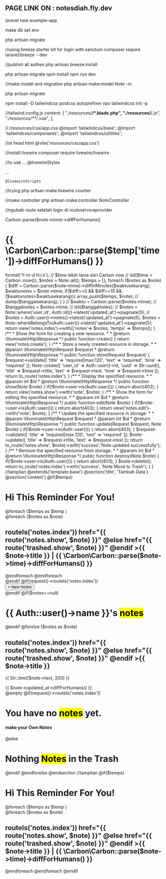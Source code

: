 ## PAGE LINK ON : notesdiah.fly.dev

laravel new example-app

make db 
set env

php artisan migrate

//using breeze starter kit for login with sanctum
composer require laravel/breeze --dev

//publish all authen
php artisan breeze:install

php artisan migrate
npm install
npm run dev

//make model and migration
php artisan make:model Note -m 

php artisan migrate

npm install -D tailwindcss postcss autoprefixer
npx tailwindcss init -p

//tailwind.config.js
  content: [
    "./resources/**/*.blade.php",
    "./resources/**/*.js",
    "./resources/**/*.vue",
  ],

//./resources/css/app.css
@import 'tailwindcss/base';
@import 'tailwindcss/components';
@import 'tailwindcss/utilities';

//at head html
@vite('resources/css/app.css')

//install livewire
composer require livewire/livewire

//to use
...
    @livewireStyles
</head>
<body>
    ...
 
    @livewireScripts
</body>
</html>

//trying
php artisan make:livewire counter


//make controller
php artisan make:controller NoteController 


//ngubah route setelah login
di routeserviceprovider

Carbon::parse($note->time)->diffForHumans() 
<h1>{{ \Carbon\Carbon::parse($temp['time'])->diffForHumans() }}</h1>

<?php

namespace App\Http\Controllers;

use App\Models\Note;
use Carbon\Carbon;
use Illuminate\Support\Str;
use Illuminate\Http\Request;
use Illuminate\Support\Facades\Auth;

class NoteController extends Controller
{
    /**
     * Display a listing of the resource.
     *
     * @return \Illuminate\Http\Response
     */
    public function index()
    {
        $waktusekarang = date('Y-m-d H:i:s');
        // string ke carbon
        $time = new Carbon($waktusekarang);

        // mengambil waktu sekarang menggunakan carbon (cara 1)
        // $waktusekarangCarbon = Carbon::now()->format('Y-m-d H:i:s');

        // $time lebih lama dari Carbon now
        // dd($time < Carbon::now());

        $notes = Note::all();
        $temps = [];
        foreach ($notes as $note){
            $diff = Carbon::parse($note->time)->diffInMinutes($waktusekarang);

            $waktunotes = $note->time;
            if($diff>=0 && $diff<=15 && ($waktunotes>$waktusekarang)){
                array_push($temps, $note);
                // dump($tanggalsekarang);

            }

        }


        // $waktu = Carbon::parse($notes->time);
        // $tanggalnotes = $notes->time;
        // dd($tanggalnotes);

        // $notes = Note::where('user_id', Auth::id())->latest('updated_at')->paginate(5);
        // $notes = Auth::user()->notes()->latest('updated_at')->paginate(5);
        $notes = Note::whereBelongsTo(Auth::user())->latest('updated_at')->paginate(5);

        return view('notes.index')->with(['notes'=> $notes, 'temps' => $temps]);
    }

    /**
     * Show the form for creating a new resource.
     *
     * @return \Illuminate\Http\Response
     */
    public function create()
    {
        return view('notes.create');
    }

    /**
     * Store a newly created resource in storage.
     *
     * @param  \Illuminate\Http\Request  $request
     * @return \Illuminate\Http\Response
     */
    public function store(Request $request)
    {

        $request->validate([
            'title' => 'required|max:120',
            'text' => 'required',
            'time' => 'required'
        ]);


        Note::create([
            'user_id' => Auth::user()->id,
            'uuid' => Str::uuid(),
            'title' => $request->title,
            'text' => $request->text,
            'time' => $request->time
        ]);

        return to_route('notes.index');
    }

    /**
     * Display the specified resource.
     *
     * @param  int  $id
     * @return \Illuminate\Http\Response
     */
    public function show(Note $note)
    {
        if(!$note->user->is(Auth::user())) {
            return abort(403);
        }

        return view('notes.show')->with('note', $note);
    }

    /**
     * Show the form for editing the specified resource.
     *
     * @param  int  $id
     * @return \Illuminate\Http\Response
     */
    public function edit(Note $note)
    {
        if(!$note->user->is(Auth::user())) {
            return abort(403);
        }

        return view('notes.edit')->with('note', $note);
    }

    /**
     * Update the specified resource in storage.
     *
     * @param  \Illuminate\Http\Request  $request
     * @param  int  $id
     * @return \Illuminate\Http\Response
     */
    public function update(Request $request, Note $note)
    {
        if(!$note->user->is(Auth::user())) {
            return abort(403);
        }

        $request->validate([
            'title' => 'required|max:120',
            'text' => 'required'
        ]);

        $note->update([
            'title' => $request->title,
            'text' => $request->text
        ]);

        return to_route('notes.show', $note)->with('success','Note updated successfully');
    }

    /**
     * Remove the specified resource from storage.
     *
     * @param  int  $id
     * @return \Illuminate\Http\Response
     */
    public function destroy(Note $note)
    {
        if(!$note->user->is(Auth::user())) {
            return abort(403);
        }

        $note->delete();

        return to_route('notes.index')->with('success', 'Note Move to Trash');
    }
}


//tampilan

@extends('template.base')

@section('title', 'Tambah Data')

@section('content')




@if($temps)

    <h1 class="text-center mt-20">Hi This Reminder For You!</h1>


    @foreach ($temps as $temp )
    <div class="flex flex-col justify-center items-center mt-10">
    @foreach ($notes as $note)

    <h2 class="font-bold text-2xl">

        <a

        @if(request()->routeIs('notes.index'))
            href="{{ route('notes.show', $note) }}"
        @else
            href="{{ route('trashed.show', $note) }}"
        @endif
        >{{ $note->title }} | <span class="text-sm"> {{ \Carbon\Carbon::parse($note->time)->diffForHumans() }} </span></a>

    </h2>


    @endforeach
    @endforeach



</div>


@endif



@if(request()->routeIs('notes.index'))
<div class="flex items-center justify-center mt-20">
    <a href="{{ route('notes.create') }}" class="btn-link btn-lg mb-2">      <button type="submit" class="
        px-6
        py-2.5
        bg-fuchsia-500
        text-white
        font-medium
        text-xs
        leading-tight
        uppercase
        rounded
        shadow-md
        hover:bg-blue-700 hover:shadow-lg
        focus:bg-blue-700 focus:shadow-lg focus:outline-none focus:ring-0
        active:bg-blue-800 active:shadow-lg
        transition
        duration-150
        ease-in-out">+ New Notes</button></a>
</div>

@endif

@if($notes==null)
    <div class="mx-auto my-20 text-center">

        <h1 class="mb-4 text-4xl font-extrabold tracking-tight leading-none text-gray-900 md:text-5xl lg:text-6xl dark:text-white">{{ Auth::user()->name }}'s <mark class="px-2 text-white hover:bg-fuchsia-500 bg-blue-600 rounded dark:bg-blue-500">notes</mark> </h1>

    </div>
@endif


@forelse ($notes as $note)
    <div class="my-6 p-6 bg-white border-b border-gray-200 shadow-sm sm:rounded-lg">
        <h2 class="font-bold text-2xl">
            <a
            @if(request()->routeIs('notes.index'))
                href="{{ route('notes.show', $note) }}"
            @else
                href="{{ route('trashed.show', $note) }}"
            @endif
            >{{ $note->title }}</a>
        </h2>
        <p class="mt-2">
            {{ Str::limit($note->text, 200) }}
        </p>
        <span class="block mt-4 text-sm opacity-70">{{ $note->updated_at->diffForHumans() }}</span>
    </div>
@empty
    @if(request()->routeIs('notes.index'))
    <div class="mx-auto my-20 text-center">

        <h1 class="mb-4 text-4xl font-extrabold tracking-tight leading-none text-gray-900 md:text-5xl lg:text-6xl dark:text-white"> You have no <mark class="px-2 text-white hover:bg-fuchsia-500 bg-blue-600 rounded dark:bg-blue-500">notes</mark> yet. </h1>
        <h4>make your Own Notes</h4>

    </div>
    @else

    <div class="mx-auto my-60 text-center">

        <h1 class="mb-4 text-4xl font-extrabold tracking-tight leading-none text-gray-900 md:text-5xl lg:text-6xl dark:text-white"> Nothing <mark class="px-2 text-white hover:bg-fuchsia-500 bg-blue-600 rounded dark:bg-blue-500">Notes</mark> in the Trash </h1>

    </div>
    @endif
@endforelse


@endsection

//tampilan

@if($temps)

    <h1 class="text-center mt-20">Hi This Reminder For You!</h1>


    @foreach ($temps as $temp )
    <div class="flex flex-col justify-center items-center mt-10">
    @foreach ($notes as $note)

    <h2 class="font-bold text-2xl">

        <a

        @if(request()->routeIs('notes.index'))
            href="{{ route('notes.show', $note) }}"
        @else
            href="{{ route('trashed.show', $note) }}"
        @endif
        >{{ $note->title }} | <span class="text-sm"> {{ \Carbon\Carbon::parse($note->time)->diffForHumans() }} </span></a>

    </h2>

</div>
    @endforeach
    @endforeach






@endif
